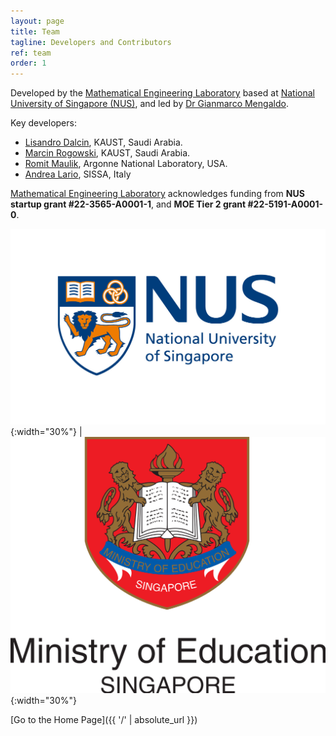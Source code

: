```yaml
---
layout: page
title: Team
tagline: Developers and Contributors
ref: team
order: 1
---
```


Developed by the [Mathematical Engineering Laboratory](https://github.com/MathEXLab/)
based at [National University of Singapore (NUS)](https://www.nus.edu.sg),
and led by [Dr Gianmarco Mengaldo](https://cde.nus.edu.sg/me/staff/gianmarco-mengaldo/).

Key developers:

  - [Lisandro Dalcin](https://ecrc.kaust.edu.sa/Pages/Dalcin.aspx), KAUST, Saudi Arabia.
  - [Marcin Rogowski](https://mrogowski.github.io), KAUST, Saudi Arabia.
  - [Romit Maulik](https://romit-maulik.github.io), Argonne National Laboratory, USA.
  - [Andrea Lario](https://www.math.sissa.it/users/andrea-lario), SISSA, Italy

[Mathematical Engineering Laboratory](https://github.com/mathe-lab)
acknowledges funding from **NUS startup grant #22-3565-A0001-1**, and
**MOE Tier 2 grant #22-5191-A0001-0**.

![](./figures/NUS_Logo.jpeg){:width="30%"} | ![](./figures/MOE_Singapore.png){:width="30%"}

[Go to the Home Page]({{ '/' | absolute_url }})
